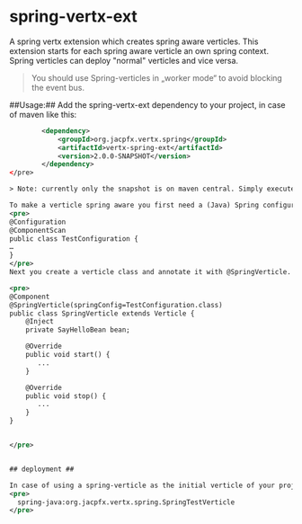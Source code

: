 spring-vertx-ext
================

A spring vertx extension which creates spring aware verticles. This extension starts for each spring aware verticle an own spring context. Spring verticles can deploy "normal" verticles and vice versa.
> You should use Spring-verticles in „worker mode“ to avoid blocking the event bus.

##Usage:##
Add the spring-vertx-ext dependency to your project, in case of maven like this:
```xml
        <dependency>
            <groupId>org.jacpfx.vertx.spring</groupId>
            <artifactId>vertx-spring-ext</artifactId>
            <version>2.0.0-SNAPSHOT</version>
        </dependency>
</pre>

> Note: currently only the snapshot is on maven central. Simply execute mvn clean install in the vertx-spring-ext project to add the dependency to your local repository.

To make a verticle spring aware you first need a (Java) Spring configuration class like this:
<pre>
@Configuration
@ComponentScan
public class TestConfiguration {
…
}
</pre>
Next you create a verticle class and annotate it with @SpringVerticle.

<pre>
@Component
@SpringVerticle(springConfig=TestConfiguration.class)
public class SpringVerticle extends Verticle {
    @Inject
    private SayHelloBean bean;

    @Override
    public void start() {
       ...
    }

    @Override
    public void stop() {
       ...
    }
}


</pre>


## deployment ##

In case of using a spring-verticle as the initial verticle of your project, add the prefix "java-spring" to your vertex class.
<pre>
  spring-java:org.jacpfx.vertx.spring.SpringTestVerticle
</pre>

